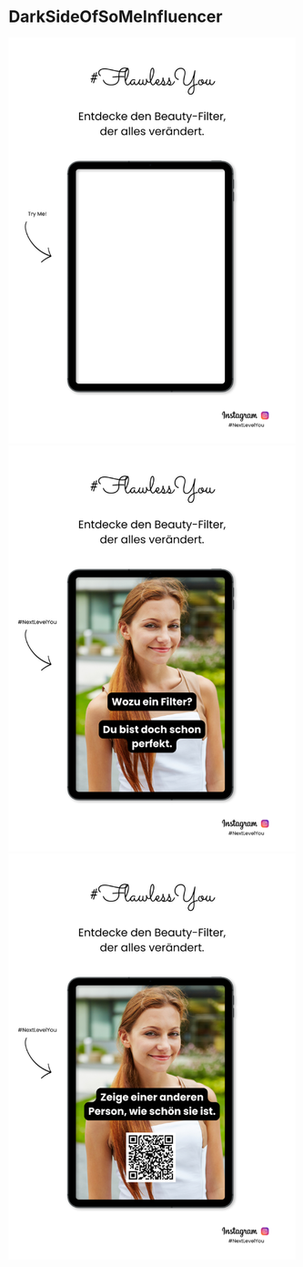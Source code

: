 # DarkSideOfSoMeInfluencer
![Alt text](https://github.com/jmvogt0/DarkSideOfSoMeInfluencer/blob/main/img/1.png "Title")
![Alt text](https://github.com/jmvogt0/DarkSideOfSoMeInfluencer/blob/main/img/2.png "Title")
![Alt text](https://github.com/jmvogt0/DarkSideOfSoMeInfluencer/blob/main/img/3.png "Title")
